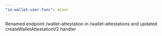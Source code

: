 ```yaml
---
"io-wallet-user-func": minor
---
```


Renamed endpoint /wallet-attestation in /wallet-attestations and updated createWalletAttestationV2 handler
